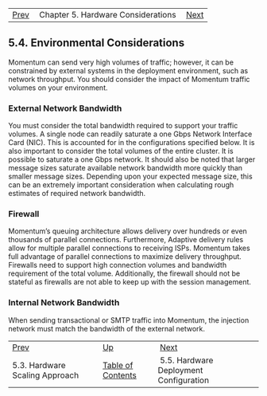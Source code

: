 |     |     |     |
| --- | --- | --- |
| [Prev](hardware.scaling)  | Chapter 5. Hardware Considerations |  [Next](hardware.config) |

## 5.4. Environmental Considerations

Momentum can send very high volumes of traffic; however, it can be constrained by external systems in the deployment environment, such as network throughput. You should consider the impact of Momentum traffic volumes on your environment.

### External Network Bandwidth

You must consider the total bandwidth required to support your traffic volumes. A single node can readily saturate a one Gbps Network Interface Card (NIC). This is accounted for in the configurations specified below. It is also important to consider the total volumes of the entire cluster. It is possible to saturate a one Gbps network. It should also be noted that larger message sizes saturate available network bandwidth more quickly than smaller message sizes. Depending upon your expected message size, this can be an extremely important consideration when calculating rough estimates of required network bandwidth.

### Firewall

Momentum’s queuing architecture allows delivery over hundreds or even thousands of parallel connections. Furthermore, Adaptive delivery rules allow for multiple parallel connections to receiving ISPs. Momentum takes full advantage of parallel connections to maximize delivery throughput. Firewalls need to support high connection volumes and bandwidth requirement of the total volume. Additionally, the firewall should not be stateful as firewalls are not able to keep up with the session management.

### Internal Network Bandwidth

When sending transactional or SMTP traffic into Momentum, the injection network must match the bandwidth of the external network.

|     |     |     |
| --- | --- | --- |
| [Prev](hardware.scaling)  | [Up](hardware.requirements) |  [Next](hardware.config) |
| 5.3. Hardware Scaling Approach  | [Table of Contents](index) |  5.5. Hardware Deployment Configuration |

